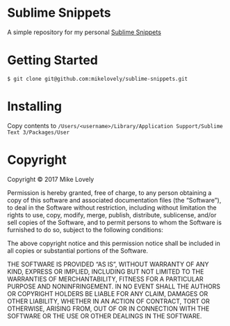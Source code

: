
# Sublime Snippets

A simple repository for my personal [Sublime Snippets](http://docs.sublimetext.info/en/latest/extensibility/snippets.html)

# Getting Started

```
$ git clone git@github.com:mikelovely/sublime-snippets.git
```

# Installing

Copy contents to `/Users/<username>/Library/Application Support/Sublime Text 3/Packages/User`

# Copyright

Copyright © 2017 Mike Lovely

Permission is hereby granted, free of charge, to any person obtaining a copy of this software and associated documentation files (the “Software”), to deal in the Software without restriction, including without limitation the rights to use, copy, modify, merge, publish, distribute, sublicense, and/or sell copies of the Software, and to permit persons to whom the Software is furnished to do so, subject to the following conditions:

The above copyright notice and this permission notice shall be included in all copies or substantial portions of the Software.

THE SOFTWARE IS PROVIDED “AS IS”, WITHOUT WARRANTY OF ANY KIND, EXPRESS OR IMPLIED, INCLUDING BUT NOT LIMITED TO THE WARRANTIES OF MERCHANTABILITY, FITNESS FOR A PARTICULAR PURPOSE AND NONINFRINGEMENT. IN NO EVENT SHALL THE AUTHORS OR COPYRIGHT HOLDERS BE LIABLE FOR ANY CLAIM, DAMAGES OR OTHER LIABILITY, WHETHER IN AN ACTION OF CONTRACT, TORT OR OTHERWISE, ARISING FROM, OUT OF OR IN CONNECTION WITH THE SOFTWARE OR THE USE OR OTHER DEALINGS IN THE SOFTWARE.
